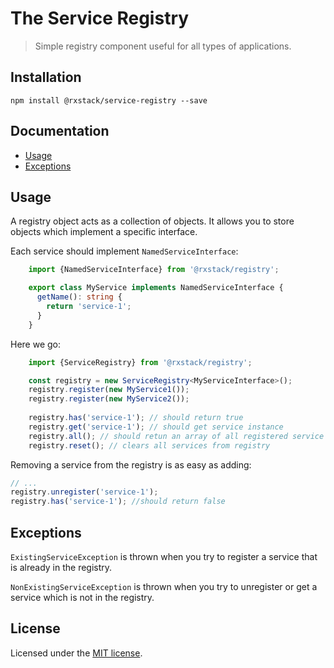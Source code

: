 # The Service Registry

> Simple registry component useful for all types of applications.

## Installation

```
npm install @rxstack/service-registry --save
```

## Documentation

* [Usage](#usage)
* [Exceptions](#exceptions)

## <a name="usage"></a>  Usage
A registry object acts as a collection of objects. It allows you to store objects which implement a specific interface.

Each service should implement `NamedServiceInterface`:


```typescript
    import {NamedServiceInterface} from '@rxstack/registry';

    export class MyService implements NamedServiceInterface {
      getName(): string {
        return 'service-1';
      }
    }
```

Here we go:

```typescript
    import {ServiceRegistry} from '@rxstack/registry';

    const registry = new ServiceRegistry<MyServiceInterface>();
    registry.register(new MyService1());
    registry.register(new MyService2());
    
    registry.has('service-1'); // should return true
    registry.get('service-1'); // should get service instance
    registry.all(); // should retun an array of all registered service
    registry.reset(); // clears all services from registry
```

Removing a service from the registry is as easy as adding:

```typescript
// ...
registry.unregister('service-1');
registry.has('service-1'); //should return false
```

## <a name="exceptions"></a>  Exceptions

`ExistingServiceException` is thrown when you try to register a service that is already in the registry.

`NonExistingServiceException` is thrown when you try to unregister or get a service which is not in the registry.


## License

Licensed under the [MIT license](../../LICENSE).